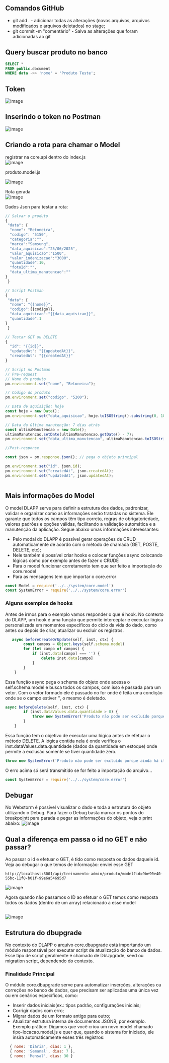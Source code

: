 ## Comandos GitHub
* git add . - adicionar todas as alterações (novos arquivos, arquivos modificados e arquivos deletados) no stage;
* git commit -m "comentário" - Salva as alterações que foram adicionadas ao git


## Query buscar produto no banco
```sql
SELECT *
FROM public.document
WHERE data ->> 'nome' = 'Produto Teste';
```
## Token
![image](https://github.com/user-attachments/assets/cd9a9eca-d538-4356-a4c5-9e7088fc7a98) <br>

## Inserindo o token no Postman
![image](https://github.com/user-attachments/assets/c68318a6-950a-4b46-8355-45c91968afde)


## Criando a rota para chamar o Model
registrar na core.api dentro do index.js <br>
![image](https://github.com/user-attachments/assets/9ec6c460-dcec-43bb-b022-5a50687b5132)<br>

produto.model.js<br>

![image](https://github.com/user-attachments/assets/43e07a85-0e1f-478d-b0aa-fb76a0c9fe75)<br>

Rota gerada<br>
![image](https://github.com/user-attachments/assets/56c92fac-2a20-448c-a0de-a5b7eb165a1c)<br>

Dados Json para testar a rota:<br>
```js
// Salvar o produto
{
 "data": {
  "nome": "Betoneira",
  "codigo": "5150",
  "categoria":"",
  "marca":"Samsung",
  "data_aquisicao":"25/06/2025",
  "valor_aquisicao":"1500",
  "valor_indenizacao":"3000",
  "quantidade":10,
  "fotoId":"",
  "data_ultima_manutencao":""
}
 }

// Script Postman
{
 "data": {
  "nome": "{{nome}}",  
  "codigo":{{codigo}},
  "data_aquisicao":"{{data_aquisicao}}",  
  "quantidade":1  
}
 }

// Testar GET ou DELETE
{
  "id": "{{id}}",
  "updatedAt": "{{updatedAt}}",
  "createdAt": "{{createdAt}}"
}

// Script no Postman
// Pre-request
// Nome do produto
pm.environment.set("nome", "Betoneira");

// Código do produto
pm.environment.set("codigo", "5200");

// Data de aquisição: hoje
const hoje = new Date();
pm.environment.set("data_aquisicao", hoje.toISOString().substring(0, 10));

// Data da última manutenção: 7 dias atrás
const ultimaManutencao = new Date();
ultimaManutencao.setDate(ultimaManutencao.getDate() - 7);
pm.environment.set("data_ultima_manutencao", ultimaManutencao.toISOString().substring(0, 10));

//Post-response

const json = pm.response.json(); // pega o objeto principal

pm.environment.set("id", json.id);
pm.environment.set("createdAt", json.createdAt);
pm.environment.set("updatedAt", json.updatedAt);



```
## Mais informações do Model
O model DLAPP serve para definir a estrutura dos dados, padronizar, validar e organizar como as informações serão tratadas no sistema. Ele garante que todos os campos têm tipo correto, 
regras de obrigatoriedade, valores padrões e opções válidas, facilitando a validação automática e a manutenção da aplicação. Segue abaixo umas informações interessantes:
* Pelo modal do DLAPP é possível gerar operações de CRUD automaticamente de acordo com o método de chamada (GET, POSTE, DELETE, etc);
* Nele também é possível criar hooks e colocar funções async colocando lógicas como por exemplo antes de fazer o CRUDE
* Para o model funcionar corretamento tem que ser feito a importação do core.model
* Para as mensagens tem que importar o core.error
```js
const Model = require('../../system/core.model')
const SystemError = require('../../system/core.error')
```
### Alguns exemplos de hooks
Antes de irmos para o exemplo vamos responder o que é hook.
No contexto do DLAPP, um hook é uma função que permite interceptar e executar lógica personalizada em momentos específicos do ciclo 
da vida do dado, como antes ou depois de criar, atualizar ou excluir os registros.

```js
   async beforeCreateOrUpdate(self, inst, ctx) {
        const campos = Object.keys(self.schema.model)
        for (let campo of campos) {
            if (inst.data[campo] === '') {
                delete inst.data[campo]
            }
        }
    }
```
Essa função async pega o schema do objeto onde acessa o self.schema.model e busca todos os campos, com isso é passada para um vetor.
Com o vetor formado ele é passado no for onde é feita uma condição onde se o campo estiver '', o mesmo é deletado.

```js
async beforeDelete(self, inst, ctx) {
        if (inst.dataValues.data.quantidade > 0) {
            throw new SystemError('Produto não pode ser excluído porque ainda há itens em estoque.')
        }
    }
```
Essa função tem o objetivo de executar uma lógica antes de efetuar o método DELETE. A lógica contida nela é onde
verifica o inst.dataValues.data.quantidade (dados da quantidade em estoque) onde permite a exclusão somente se tiver quantidade zero.

```js
throw new SystemError('Produto não pode ser excluído porque ainda há itens em estoque.')
```
O erro acima só será transmitido se for feito a importação do arquivo...
```js
const SystemError = require('../../system/core.error')
```
## Debugar
No Webstorm é possível visualizar o dado e toda a estrutura do objeto utilizando o Debug.
Para fazer o Debug basta marcar os pontos do breakpointt para parada e pegar as informações do objeto, veja o print abaixo:
![image](https://github.com/user-attachments/assets/2491092b-a8ea-4192-b13a-7bc39588653f)

## Qual a diferença em passa o id no GET e não passar?
Ao passar o id e efetuar o GET, é tido como resposta os dados daquele id. Veja ao debugar o que temos de informação:
enviei esse GET 
```
http://localhost:3001/api/treinamento-admin/produto/model?id=9be90e40-55bc-11f0-b01f-99e6a54695d7
```
![image](https://github.com/user-attachments/assets/a68fe8d2-dca5-42dd-aa3a-7398bf3b064c)

Agora quando não passamos o ID ao efetuar o GET temos como resposta todos os dados (dentro de um array) relacionado a esse model
```http://localhost:3001/api/treinamento-admin/produto/model

```
![image](https://github.com/user-attachments/assets/7f931b8d-612b-4207-b9d0-4bd6884d3aa7)

## Estrutura do dbupgrade
No contexto do DLAPP o arquivo core.dbupgrade está importando um módulo responsável por executar script de atualização do banco de dados. Esse
tipo de script geralmente é chamado de DbUpgrade, seed ou migration script, dependendo do contexto.
### Finalidade Principal
O módulo core.dbupgrade serve para automatizar inserções, alterações ou correções no banco de dados, que precisam ser aplicadas uma única vez ou em cenários específicos, como:
* Inserir dados iniciais(ex.: tipos padrão, configurações iniciais;
* Corrigir dados com erro;
* Migrar dados de um formato antigo para outro;
* Atualizar estrutura interna de documentos JSONB, por exemplo.
Exemplo prático: Digamos que você criou um novo model chamado tipo-locacao.model.js e quer que, quando o sistema for iniciado, ele insira automaticamente esses três registros:

```js
  { nome: 'Diária', dias: 1 },
  { nome: 'Semanal', dias: 7 },
  { nome: 'Mensal', dias: 30 }
```

